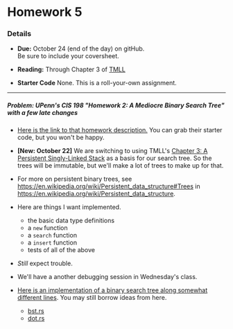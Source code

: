 # Homework 5

### Details

* **Due:** October 24 (end of the day) on gitHub.
  <br>
  Be sure to include your coversheet.


* **Reading:**
  Through Chapter 3 of [TMLL](http://cglab.ca/%7Eabeinges/blah/too-many-lists/book/)

* **Starter Code**
  None.  This is a roll-your-own assignment.
  
-------------------------------------------------------------------------------

##### Problem: UPenn's CIS 198 "Homework 2: A Mediocre Binary Search Tree" with a few late changes

* [Here is the link to that homework description.](https://github.com/cis198-2016s/homework/tree/master/hw02)
  You can grab their starter code, but you won't be happy. 

* **[New: October 22]**  We are switching to using TMLL's 
  [Chapter 3: A Persistent Singly-Linked Stack](http://cglab.ca/%7Eabeinges/blah/too-many-lists/book/third.html)
  as a basis for our search tree.  So the trees will be immutable, but we'll make a lot of trees to make up 
  for that.  
  
* For more on persistent binary trees, see <https://en.wikipedia.org/wiki/Persistent_data_structure#Trees>
  in <https://en.wikipedia.org/wiki/Persistent_data_structure>.
  
* Here are things I want implemented.
  + the basic data type definitions
  + a `new` function
  + a `search` function
  + a `insert` function
  + tests of all of the above

* *Still* expect trouble.
  
* We'll have a another debugging session in Wednesday's class. 

* [Here is an implementation of a binary search tree along somewhat different lines](https://gist.github.com/aidanhs/5ac9088ca0f6bdd4a370).
  You may still borrow ideas from here.
  + [bst.rs](http://www.cis.syr.edu/~royer/cis400/code/bst.rs)
  + [dot.rs](http://www.cis.syr.edu/~royer/cis400/code/dot.rs)
